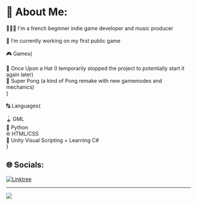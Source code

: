 # 💫 About Me:
👨🏻‍🏫 I'm a french beginner indie game developer and music producer<br><br>🔭 I’m currently working on my first public game<br><br>🎮 Games{<br><br>           🎩 Once Upon a Hat (I temporarily stopped the project to potentially start it again later)<br>           🥎 Super Pong (a kind of Pong remake with new gamemodes and mechanics)<br>}<br><br>🔠 Languages{<br><br>           🪀 GML<br>           🐍 Python<br>           🌐 HTML/CSS<br>        🧊 Unity Visual Scripting + Learning C#<br>    }


## 🌐 Socials:
[![Linktree](https://encrypted-tbn0.gstatic.com/images?q=tbn:ANd9GcTXlcrxbDk-kQBn-RPHD2JszR2WO4GCu2aVzA&s)](https://linktr.ee/bubblesloth) 
<!--[![Instagram](https://img.shields.io/badge/Instagram-%23E4405F.svg?logo=Instagram&logoColor=white)](https://instagram.com/bubblesloth1) [![TikTok](https://img.shields.io/badge/TikTok-%23000000.svg?logo=TikTok&logoColor=white)](https://tiktok.com/@https://www.tiktok.com/@bubblesloth) [![X](https://img.shields.io/badge/X-black.svg?logo=X&logoColor=white)](https://x.com/https://twitter.com/Bubblesloth_dev) [![YouTube](https://img.shields.io/badge/YouTube-%23FF0000.svg?logo=YouTube&logoColor=white)](https://youtube.com/@https://www.youtube.com/channel/UC_93gzKOeWrGRH8DQA_IUtg) -->

---
[![](https://visitcount.itsvg.in/api?id=Bubblesloth&icon=0&color=1)](https://visitcount.itsvg.in)
